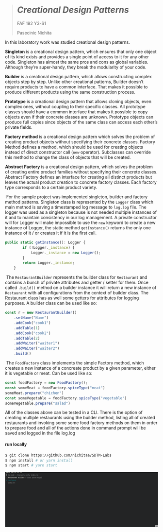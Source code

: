 > # *Creational Design Patterns*
>
> FAF 192 Y3-S1
>
> Pasecinic Nichita

In this laboratory work was studied creational design patterns. 

**Singleton** is a creational design pattern, which ensures that only one object of its kind exists and provides a single point of access to it for any other code. Singleton has almost the same pros and cons as global variables. Although they’re super-handy, they break the modularity of your code.

**Builder** is a creational design pattern, which allows constructing complex objects step by step. Unlike other creational patterns, Builder doesn’t require products to have a common interface. That makes it possible to produce different products using the same construction process.

**Prototype** is a creational design pattern that allows cloning objects, even complex ones, without coupling to their specific classes. All prototype classes should have a common interface that makes it possible to copy objects even if their concrete classes are unknown. Prototype objects can produce full copies since objects of the same class can access each other’s private fields.

**Factory method** is a creational design pattern which solves the problem of creating product objects without specifying their concrete classes. Factory Method defines a method, which should be used for creating objects instead of direct constructor call (`new` operator). Subclasses can override this method to change the class of objects that will be created.

**Abstract Factory** is a creational design pattern, which solves the problem of creating entire product families without specifying their concrete classes. Abstract Factory defines an interface for creating all distinct products but leaves the actual product creation to concrete factory classes. Each factory type corresponds to a certain product variety.

​	For the sample project was implemented singleton, builder and factory method patterns. Singleton class is represented by the `Logger` class which main method is saving a timestamped log message to `log.log` file. The logger was used as a singleton because is not needed multiple instances of it and to maintain consistency in our log management. A private constructor will for Logger will make impossible to use  the `new` keyword to create a new instance of Logger, the static method `getInstance()` returns the only one instance of it / or creates it if it is the first call.

```javascript
public static getInstance(): Logger {
        if (!Logger._instance) {
            Logger._instance = new Logger();
        }
        return Logger._instance;
    }
```

​	The `RestaurantBuilder` represents the builder class for `Restaurant` and contains a bunch of private attributes and getter / setter for them. Once called `.build()` method on a builder instance it will return a new instance of `Restaurant` with all configurations from the context of builder class. The Restaurant class has as well some getters for attributes for logging purposes.  A builder class can be used like so:

```javascript
const r = new RestaurantBuilder()
	.setName("Name")
	.addCook("cook1")
	.addTable(1)
	.addCook("cook2")
	.addTable(2)
	.addWaiter("waiter1")
	.addWaiter("waiter2")
	.build()
```

​	The `FoodFactory` class implements the simple Factory method, which creates a new instance of a concreate product by a given parameter, either it is vegetable or meat. Can be used like so:

```javascript
const foodFactory = new FoodFactory();
const someMeat = foodFactory.spiceType("meat")
someMeat.prepare("chichen")
const someVegetable = foodFactory.spiceType("vegetable")
someVegetable.prepare("salad")

```

All of the classes above can be tested in a CLI. There is the option of creating multiple restaurants using the builder method, listing all of created restaurants and invoking some some food factory methods on them in order to prepare food and all of the actions done in command prompt will be saved and logged in the file log.log 

#### run locally

```bash
$ git clone https://github.com/nichitaa/SDTM-Labs
$ npm install # or yarn install
$ npm start # yarn start
```



![gif](https://github.com/nichitaa/SDTM-Labs/blob/main/Lab-1/gif/gif.gif)
